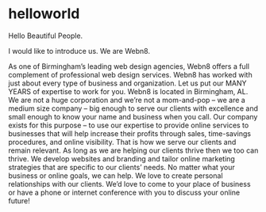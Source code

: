 # helloworld
Hello Beautiful People.

I would like to introduce us.  We are Webn8.  

As one of Birmingham’s leading web design agencies, Webn8 offers a full complement of professional web design services. Webn8 has worked with just about every type of business and organization. Let us put our MANY YEARS of expertise to work for you. Webn8 is located in Birmingham, AL. We are not a huge corporation and we’re not a mom-and-pop – we are a medium size company – big enough to serve our clients with excellence and small enough to know your name and business when you call. Our company exists for this purpose – to use our expertise to provide online services to businesses that will help increase their profits through sales, time-savings procedures, and online visibility. That is how we serve our clients and remain relevant. As long as we are helping our clients thrive then we too can thrive. We develop websites and branding and tailor online marketing strategies that are specific to our clients’ needs. No matter what your business or online goals, we can help. We love to create personal relationships with our clients. We’d love to come to your place of business or have a phone or internet conference with you to discuss your online future!
